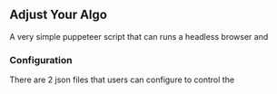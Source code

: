 ## Adjust Your Algo

A very simple puppeteer script that can runs a headless browser and 

### Configuration

There are 2 json files that users can configure to control the 